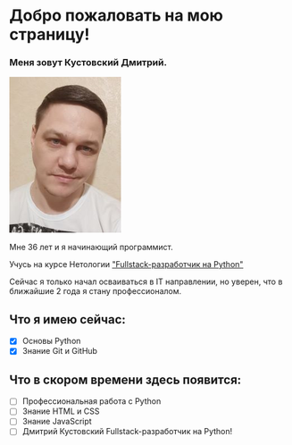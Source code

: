 # Добро пожаловать на мою страницу!

### Меня зовут **Кустовский Дмитрий**.

![Alt text](Me.jpg)

Мне 36 лет и я начинающий программист.

Учусь на курсе Нетологии ["Fullstack-разработчик на Python"](https://netology.ru/programs/fullstack-python-dev)

Сейчас я только начал осваиваться в IT направлении, но уверен, что в ближайшие 2 года я стану профессионалом.


## Что я имею сейчас:
- [x] Основы Python
- [x] Знание Git и GitHub

## Что в скором времени здесь появится:
- [ ] Профессиональная работа с Python
- [ ] Знание HTML и CSS
- [ ] Знание JavaScript
- [ ] Дмитрий Кустовский Fullstack-разработчик на Python!